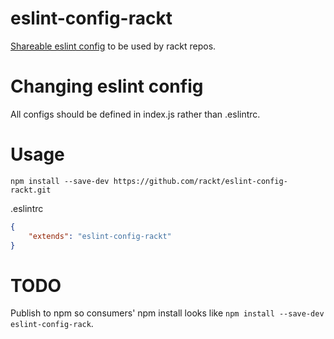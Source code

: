 # eslint-config-rackt

[Shareable eslint config](http://eslint.org/docs/developer-guide/shareable-configs) to be used by rackt repos.

# Changing eslint config

All configs should be defined in index.js rather than .eslintrc.

# Usage

```bs
npm install --save-dev https://github.com/rackt/eslint-config-rackt.git
```

.eslintrc
```json
{
    "extends": "eslint-config-rackt"
}
```

# TODO
Publish to npm so consumers' npm install looks like `npm install --save-dev eslint-config-rack`.
